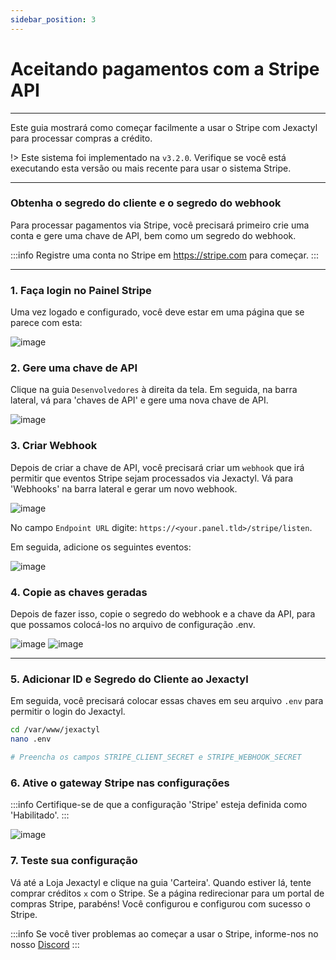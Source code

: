```yaml
---
sidebar_position: 3
---
```


# Aceitando pagamentos com a Stripe API

***

Este guia mostrará como começar facilmente a usar o Stripe com Jexactyl
para processar compras a crédito.

!> Este sistema foi implementado na `v3.2.0`. Verifique se você está executando esta versão
ou mais recente para usar o sistema Stripe.

***

### Obtenha o segredo do cliente e o segredo do webhook

Para processar pagamentos via Stripe, você precisará primeiro
crie uma conta e gere uma chave de API, bem como um segredo do webhook.

:::info Registre uma conta no Stripe em https://stripe.com para começar.
:::

***

### 1. Faça login no Painel Stripe

Uma vez logado e configurado, você deve estar em uma página que se parece com esta:

![image](/img/stripe-dashboard.jpg)

### 2. Gere uma chave de API

Clique na guia `Desenvolvedores` à direita da tela. Em seguida, na barra lateral,
vá para 'chaves de API' e gere uma nova chave de API.

![image](/img/stripe-apikey.jpg)

### 3. Criar Webhook

Depois de criar a chave de API, você precisará criar um `webhook` que irá
permitir que eventos Stripe sejam processados via Jexactyl. Vá para 'Webhooks' na barra lateral
e gerar um novo webhook.

![image](/img/stripe-webhook.png)

No campo `Endpoint URL` digite: `https://<your.panel.tld>/stripe/listen`.

Em seguida, adicione os seguintes eventos:

![image](/img/stripe-perms.jpg)

### 4. Copie as chaves geradas

Depois de fazer isso, copie o segredo do webhook e a chave da API,
para que possamos colocá-los no arquivo de configuração .env.

![image](/img/stripe-webhook-secret.jpg)
![image](/img/stripe-api-secret.jpg)

***

### 5. Adicionar ID e Segredo do Cliente ao Jexactyl
Em seguida, você precisará colocar essas chaves em seu arquivo `.env` para permitir o login do Jexactyl.

```bash
cd /var/www/jexactyl
nano .env

# Preencha os campos STRIPE_CLIENT_SECRET e STRIPE_WEBHOOK_SECRET
```

### 6. Ative o gateway Stripe nas configurações

:::info Certifique-se de que a configuração 'Stripe' esteja definida como 'Habilitado'.
:::

![image](/img/store_admin.png)

### 7. Teste sua configuração

Vá até a Loja Jexactyl e clique na guia 'Carteira'. Quando estiver lá, tente comprar créditos `x` com o Stripe.
Se a página redirecionar para um portal de compras Stripe, parabéns! Você configurou e configurou com sucesso o Stripe.

:::info Se você tiver problemas ao começar a usar o Stripe, informe-nos no nosso [Discord](https://discord.gg/8r7n7mU33R)
:::
